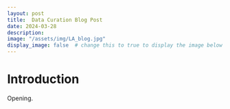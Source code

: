 ```yaml
---
layout: post
title:  Data Curation Blog Post
date: 2024-03-28
description: 
image: "/assets/img/LA_blog.jpg"
display_image: false  # change this to true to display the image below the banner 
---
```

# Introduction

<p class="intro"><span class="dropcap">O</span>pening.